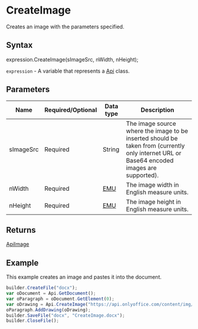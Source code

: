 # CreateImage

Creates an image with the parameters specified.

## Syntax

expression.CreateImage(sImageSrc, nWidth, nHeight);

`expression` - A variable that represents a [Api](../Api.md) class.

## Parameters

| **Name** | **Required/Optional** | **Data type** | **Description** |
| ------------- | ------------- | ------------- | ------------- |
| sImageSrc | Required | String | The image source where the image to be inserted should be taken from (currently only internet URL or Base64 encoded images are supported). |
| nWidth | Required | [EMU](../../../Enumerations/Emu.md) | The image width in English measure units. |
| nHeight | Required | [EMU](../../../Enumerations/Emu.md) | The image height in English measure units. |

## Returns

[ApiImage](../../ApiImage/ApiImage.md)

## Example

This example creates an image and pastes it into the document.

```javascript
builder.CreateFile("docx");
var oDocument = Api.GetDocument();
var oParagraph = oDocument.GetElement(0);
var oDrawing = Api.CreateImage("https://api.onlyoffice.com/content/img/docbuilder/examples/coordinate_aspects.png", 60 * 36000, 35 * 36000);
oParagraph.AddDrawing(oDrawing);
builder.SaveFile("docx", "CreateImage.docx");
builder.CloseFile();
```